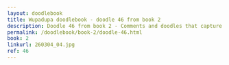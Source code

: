 ```yaml
---
layout: doodlebook
title: Wupadupa doodlebook - doodle 46 from book 2
description: Doodle 46 from book 2 - Comments and doodles that capture the essence of this event  
permalink: /doodlebook/book-2/doodle-46.html
book: 2
linkurl: 260304_04.jpg
ref: 46
---	  
```

																																																																							